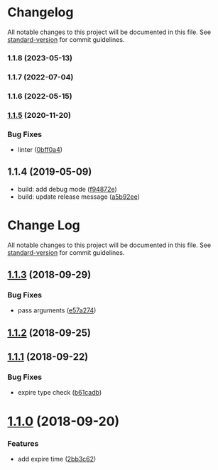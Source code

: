 # Changelog

All notable changes to this project will be documented in this file. See [standard-version](https://github.com/conventional-changelog/standard-version) for commit guidelines.

### 1.1.8 (2023-05-13)

### 1.1.7 (2022-07-04)

### 1.1.6 (2022-05-15)

### [1.1.5](https://github.com/microlinkhq/memoize-token/compare/v1.1.3...v1.1.5) (2020-11-20)


### Bug Fixes

* linter ([0bff0a4](https://github.com/microlinkhq/memoize-token/commit/0bff0a437d4a25d182747e221f5be84adacb52b3))

<a name="1.1.4"></a>
## 1.1.4 (2019-05-09)

* build: add debug mode ([f94872e](https://github.com/microlinkhq/memoize-token/commit/f94872e))
* build: update release message ([a5b92ee](https://github.com/microlinkhq/memoize-token/commit/a5b92ee))



# Change Log

All notable changes to this project will be documented in this file. See [standard-version](https://github.com/conventional-changelog/standard-version) for commit guidelines.

<a name="1.1.3"></a>
## [1.1.3](https://github.com/microlinkhq/memoize-token/compare/v1.1.2...v1.1.3) (2018-09-29)


### Bug Fixes

* pass arguments ([e57a274](https://github.com/microlinkhq/memoize-token/commit/e57a274))



<a name="1.1.2"></a>
## [1.1.2](https://github.com/microlinkhq/memoize-token/compare/v1.1.1...v1.1.2) (2018-09-25)



<a name="1.1.1"></a>
## [1.1.1](https://github.com/microlinkhq/memoize-token/compare/v1.1.0...v1.1.1) (2018-09-22)


### Bug Fixes

* expire type check ([b61cadb](https://github.com/microlinkhq/memoize-token/commit/b61cadb))



<a name="1.1.0"></a>
# [1.1.0](https://github.com/microlinkhq/memoize-token/compare/2bb3c62...v1.1.0) (2018-09-20)


### Features

* add expire time ([2bb3c62](https://github.com/microlinkhq/memoize-token/commit/2bb3c62))
